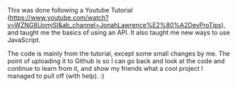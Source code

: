 This was done following a Youtube Tutorial (https://www.youtube.com/watch?v=WZNG8UomjSI&ab_channel=JonahLawrence%E2%80%A2DevProTips), 
and taught me the basics of using an API. It also taught me new ways to use JavaScript.

The code is mainly from the tutorial, except some small changes by me. The point of uploading it to Github is so I can go back and look at the code and continue to learn from it, and show my friends what a cool project I managed to pull off (with help). :) 
